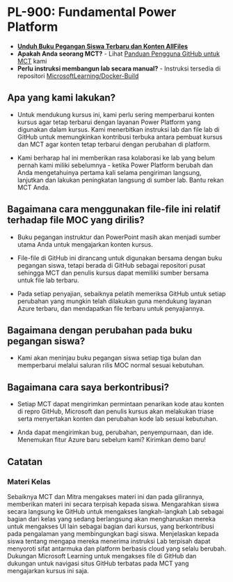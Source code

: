 # <a name="pl-900-power-platform-fundamentals"></a>PL-900: Fundamental Power Platform

- **[Unduh Buku Pegangan Siswa Terbaru dan Konten AllFiles](../../releases/latest)**
- **Apakah Anda seorang MCT?** - Lihat [Panduan Pengguna GitHub untuk MCT](https://microsoftlearning.github.io/MCT-User-Guide/) kami
- **Perlu instruksi membangun lab secara manual?** - Instruksi tersedia di repositori [MicrosoftLearning/Docker-Build](https://github.com/MicrosoftLearning/Docker-Build)

## <a name="what-are-we-doing"></a>Apa yang kami lakukan?

- Untuk mendukung kursus ini, kami perlu sering memperbarui konten kursus agar tetap terbarui dengan layanan Power Platform yang digunakan dalam kursus.  Kami menerbitkan instruksi lab dan file lab di GitHub untuk memungkinkan kontribusi terbuka antara pembuat kursus dan MCT agar konten tetap terbarui dengan perubahan di platform.

- Kami berharap hal ini memberikan rasa kolaborasi ke lab yang belum pernah kami miliki sebelumnya - ketika Power Platform berubah dan Anda mengetahuinya pertama kali selama pengiriman langsung, lanjutkan dan lakukan peningkatan langsung di sumber lab.  Bantu rekan MCT Anda.

## <a name="how-should-i-use-these-files-relative-to-the-released-moc-files"></a>Bagaimana cara menggunakan file-file ini relatif terhadap file MOC yang dirilis?

- Buku pegangan instruktur dan PowerPoint masih akan menjadi sumber utama Anda untuk mengajarkan konten kursus.

- File-file di GitHub ini dirancang untuk digunakan bersama dengan buku pegangan siswa, tetapi berada di GitHub sebagai repositori pusat sehingga MCT dan penulis kursus dapat memiliki sumber bersama untuk file lab terbaru.

- Pada setiap penyajian, sebaiknya pelatih memeriksa GitHub untuk setiap perubahan yang mungkin telah dilakukan guna mendukung layanan Azure terbaru, dan mendapatkan file terbaru untuk penyajiannya.

## <a name="what-about-changes-to-the-student-handbook"></a>Bagaimana dengan perubahan pada buku pegangan siswa?

- Kami akan meninjau buku pegangan siswa setiap tiga bulan dan memperbarui melalui saluran rilis MOC normal sesuai kebutuhan.

## <a name="how-do-i-contribute"></a>Bagaimana cara saya berkontribusi?

- Setiap MCT dapat mengirimkan permintaan penarikan kode atau konten di repro GitHub, Microsoft dan penulis kursus akan melakukan triase serta menyertakan konten dan perubahan kode lab sesuai kebutuhan.

- Anda dapat mengirimkan bug, perubahan, penyempurnaan, dan ide.  Menemukan fitur Azure baru sebelum kami?  Kirimkan demo baru!

## <a name="notes"></a>Catatan

### <a name="classroom-materials"></a>Materi Kelas

Sebaiknya MCT dan Mitra mengakses materi ini dan pada gilirannya, memberikan materi ini secara terpisah kepada siswa.  Mengarahkan siswa secara langsung ke GitHub untuk mengakses langkah-langkah Lab sebagai bagian dari kelas yang sedang berlangsung akan mengharuskan mereka untuk mengakses UI lain sebagai bagian dari kursus, yang berkontribusi pada pengalaman yang membingungkan bagi siswa. Menjelaskan kepada siswa tentang mengapa mereka menerima instruksi Lab terpisah dapat menyoroti sifat antarmuka dan platform berbasis cloud yang selalu berubah. Dukungan Microsoft Learning untuk mengakses file di GitHub dan dukungan untuk navigasi situs GitHub terbatas pada MCT yang mengajarkan kursus ini saja.
